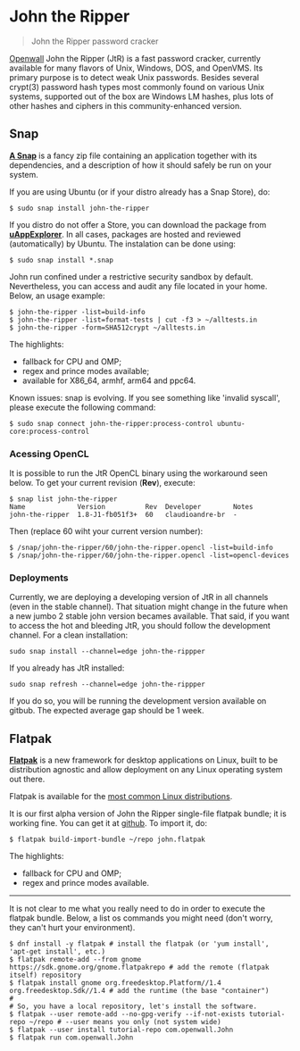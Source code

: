 # John the Ripper

> John the Ripper password cracker

[Openwall](http://openwall.com/) John the Ripper (JtR) is a fast password cracker, currently available for many flavors of Unix, Windows, DOS, and OpenVMS. Its primary purpose is to detect weak Unix passwords. Besides several crypt(3) password hash types most commonly found on various Unix systems, supported out of the box are Windows LM hashes, plus lots of other hashes and ciphers in this community-enhanced version.

## Snap

[**A Snap**](http://snapcraft.io/) is a fancy zip file containing an application together with its dependencies, and a description of how it should safely be run on your system.

If you are using Ubuntu (or if your distro already has a Snap Store), do:
```
$ sudo snap install john-the-ripper
```

If you distro do not offer a Store, you can download the package from [**uAppExplorer**](https://uappexplorer.com/app/john-the-ripper.claudioandre-br). In all cases, packages are hosted and reviewed (automatically) by Ubuntu. The instalation can be done using:

```
$ sudo snap install *.snap
```

John run confined under a restrictive security sandbox by default. Nevertheless, you can access and audit any file located in your home. Below, an usage example:
```
$ john-the-ripper -list=build-info
$ john-the-ripper -list=format-tests | cut -f3 > ~/alltests.in
$ john-the-ripper -form=SHA512crypt ~/alltests.in
```

The highlights:
- fallback for CPU and OMP;
- regex and prince modes available;
- available for X86_64, armhf, arm64 and ppc64.

Known issues: snap is evolving. If you see something like 'invalid syscall', please execute the following command:
```
$ sudo snap connect john-the-ripper:process-control ubuntu-core:process-control
```

### Acessing OpenCL
It is possible to run the JtR OpenCL binary using the workaround seen below. To get your current revision (**Rev**), execute:
```
$ snap list john-the-ripper
Name             Version          Rev  Developer        Notes
john-the-ripper  1.8-J1-fb051f3+  60   claudioandre-br  -
```

Then (replace 60 wiht your current version number):
```
$ /snap/john-the-ripper/60/john-the-ripper.opencl -list=build-info
$ /snap/john-the-ripper/60/john-the-ripper.opencl -list=opencl-devices
```

### Deployments
Currently, we are deploying a developing version of JtR in all channels (even in the stable channel). That situation might change in the future when a new jumbo 2 stable john version becames available. That said, if you want to access the hot and bleeding JtR, you should follow the development channel. For a clean installation:
```
sudo snap install --channel=edge john-the-rippper
```

If you already has JtR installed:
```
sudo snap refresh --channel=edge john-the-rippper
```

If you do so, you will be running the development version available on gitbub. The expected average gap should be 1 week.

## Flatpak

[**Flatpak**](http://flatpak.org//) is a new framework for desktop applications on Linux, built to be distribution agnostic and allow deployment on any Linux operating system out there.

Flatpak is available for the [most common Linux distributions](http://flatpak.org/getting.html).

It is our first alpha version of John the Ripper single-file flatpak bundle; it is working fine. You can get it at [github](https://github.com/claudioandre/packages/releases/tag/v0.1-alpha). To import it, do:
```
$ flatpak build-import-bundle ~/repo john.flatpak
```

The highlights:
- fallback for CPU and OMP;
- regex and prince modes available.

******
It is not clear to me what you really need to do in order to execute the flatpak bundle. Below, a list os commands you might need (don't worry, they can't hurt your environment).

```
$ dnf install -y flatpak # install the flatpak (or 'yum install', 'apt-get install', etc.)
$ flatpak remote-add --from gnome https://sdk.gnome.org/gnome.flatpakrepo # add the remote (flatpak itself) repository
$ flatpak install gnome org.freedesktop.Platform//1.4 org.freedesktop.Sdk//1.4 # add the runtime (the base "container")
# 
# So, you have a local repository, let's install the software.
$ flatpak --user remote-add --no-gpg-verify --if-not-exists tutorial-repo ~/repo # --user means you only (not system wide)
$ flatpak --user install tutorial-repo com.openwall.John
$ flatpak run com.openwall.John
```
